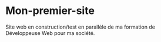 # Mon-premier-site

Site web en construction/test en parallèle de ma formation de Développeuse Web pour ma société.
